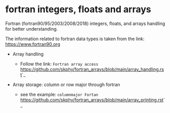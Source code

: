 # fortran integers, floats and arrays
Fortran (fortran90/95/2003/2008/2018) integers, floats, and arrays handling for better understanding.

The information related to fortran data types is taken from the link: https://www.fortran90.org

- Array handling

  - Follow the link: `Fortran array access `<https://github.com/skphy/fortran_arrays/blob/main/array_handling.rst>`_

- Array storage: column or row major through fortran 

  - see the example: `columnmajor Fortan `<https://github.com/skphy/fortran_arrays/blob/main/array_printing.rst>`_
